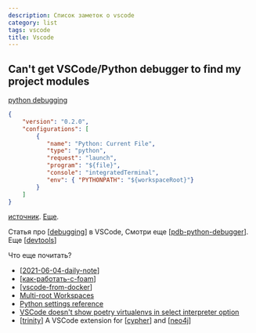 ```yaml
---
description: Список заметок о vscode
category: list
tags: vscode
title: Vscode
---
```

## Can't get VSCode/Python debugger to find my project modules

[python debugging](https://code.visualstudio.com/docs/python/debugging)

```json
{
    "version": "0.2.0",
    "configurations": [
        {
           "name": "Python: Current File",
           "type": "python",
           "request": "launch",
           "program": "${file}",
           "console": "integratedTerminal",
           "env": { "PYTHONPATH": "${workspaceRoot}"}
        }
    ]
}
```

[источник](https://stackoverflow.com/questions/53290328/cant-get-vscode-python-debugger-to-find-my-project-modules). [Еще](https://stackoverflow.com/questions/38623138/vscode-how-to-set-working-directory-for-debugging-a-python-program).

Статья про [[debugging]] в VSCode, Смотри еще [[pdb-python-debugger]]. Еще [[devtools]]

Что еще почитать?

- [[2021-06-04-daily-note]]
- [[как-работать-с-foam]]
- [[vscode-from-docker]]
- [Multi-root Workspaces](https://code.visualstudio.com/docs/editor/multi-root-workspaces)
- [Python settings reference](https://code.visualstudio.com/docs/python/settings-reference)
- [VSCode doesn't show poetry virtualenvs in select interpreter option](https://stackoverflow.com/questions/59882884/vscode-doesnt-show-poetry-virtualenvs-in-select-interpreter-option)
- [[trinity]] A VSCode extension for [[cypher]] and [[neo4j]]

[//begin]: # "Autogenerated link references for markdown compatibility"
[debugging]: ../notes/debugging "Debugging in VSCode"
[pdb-python-debugger]: ../notes/pdb-python-debugger "Pdb python debugger"
[devtools]: ../notes/devtools "Python devtools"
[2021-06-04-daily-note]: ../posts/2021-06-04-daily-note "Как получить текст ошибки в python и немного про pylance в vscode"
[как-работать-с-foam]: ../notes/как-работать-с-foam "Как работать с foam"
[vscode-from-docker]: ../notes/vscode-from-docker "VScode from docker"
[trinity]: ../notes/trinity "Trinity"
[cypher]: ../notes/cypher "Cypher query language"
[neo4j]: ../notes/neo4j "Neo4j graph data base"
[//end]: # "Autogenerated link references"
[//begin]: # "Autogenerated link references for markdown compatibility"
[2021-06-04-daily-note]: ../posts/2021-06-04-daily-note "Как получить текст ошибки в python и немного про pylance в vscode"
[как-работать-с-foam]: ../notes/как-работать-с-foam "Как работать с foam"
[vscode-from-docker]: ../notes/vscode-from-docker "VScode from docker"
[trinity]: ../notes/trinity "Trinity"
[cypher]: ../notes/cypher "Cypher query language"
[neo4j]: ../notes/neo4j "Neo4j graph data base"
[//end]: # "Autogenerated link references"